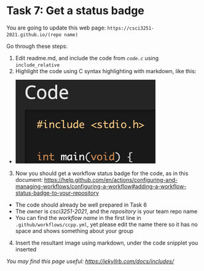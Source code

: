 # Task 7: Get a status badge

You are going to update this web page: `https://csci3251-2021.github.io/(repo name)` 

Go through these steps:
1. Edit readme.md, and include the code from *`code.c`* using `include_relative`
2. Highlight the code using C syntax highlighting with markdown, like this:
* ![Task 7](task7.png)
3. Now you should get a workflow status badge for the code, as in this document: https://help.github.com/en/actions/configuring-and-managing-workflows/configuring-a-workflow#adding-a-workflow-status-badge-to-your-repository
* The code should already be well prepared in Task 6
* The *owner* is _csci3251-2021_, and the *repository* is your team repo name
* You can find the *workflow name* in the first line in `.github/workflows/ccpp.yml`, yet please edit the name there so it has no space and shows something about your group
4. Insert the resultant image using markdown, under the code snipplet you inserted

_You may find this page useful: https://jekyllrb.com/docs/includes/_
